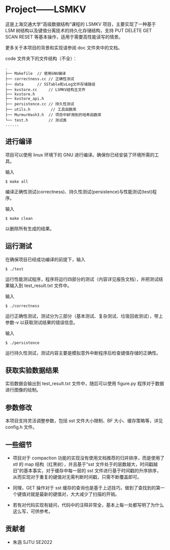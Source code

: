# Project——LSMKV

这是上海交通大学“高级数据结构”课程的 LSMKV 项目，主要实现了一种基于 LSM 树结构以及键值分离技术的持久化存储结构，支持 PUT DELETE GET SCAN RESET 等基本操作，适用于需要高性能读写的情景。

更多关于本项目的背景和实现请参阅 doc 文件夹中的文档。

code 文件夹下的文件结构（不全）：

```text
.
├── Makefile  // 使用GNU编译
├── correctness.cc // 正确性测试
├── data      // SSTable和vLog文件存储路径
├── kvstore.cc     // LSMKV结构主文件
├── kvstore.h
├── kvstore_api.h
├── persistence.cc // 持久性测试
├── utils.h         // 工具函数库
├── MurmurHash3.h  // 项目中BF用到的哈希函数库
└── test.h         // 测试类
......
```

## 进行编译

项目可以使用 linux 环境下的 GNU 进行编译。确保你已经安装了环境所需的工具。

输入

```
$ make all
```

编译正确性测试(correctness)、持久性测试(persistence)与性能测试(test)程序。

输入

```
$ make clean
```

以删除所有生成的结果。

## 运行测试

在确保项目已经成功编译的前提下，输入

```
$ ./test
```

运行性能测试程序，程序将运行四部分的测试（内容详见报告文档），并把测试结果输入到 test_result.txt 文件中。

输入

```
$ ./correctness
```

运行正确性测试，测试分为三部分（基本测试、复杂测试、垃圾回收测试），带上参数-v 以获取测试结果的错误信息。

输入

```
$ ./persistence
```

运行持久性测试，测试内容主要是模拟意外中断程序后检查键值存储的正确性。

## 获取实验数据结果

实验数据会输出到 test_result.txt 文件中，随后可以使用 figure.py 程序对于数据进行图像的绘制。

## 参数修改

本项目支持灵活调整参数，包括 sst 文件大小限制、BF 大小、缓存策略等，详见 config.h 文件。

## 一些细节

- 项目对于 compaction 功能的实现没有使用文档推荐的归并排序，而是使用了 stl 的 map 结构（红黑树），并且基于“sst 文件处于的层数越大，时间戳越旧”的基本事实，对于缓存中每一层的 sst 文件进行基于时间戳的升序排序，从而实现对于重复的键值对无需判断时间戳，只需不断覆盖即可。

- 同理，GET 操作对于 sst 缓存的查询也是基于上述技巧，做到了查找到的第一个键值对就是最新的键值对，大大减少了扫描的开销。

- 若有对代码实现有疑问，代码中的注释非常全，基本上每一处都写明了为什么这么写，可供参考。

## 贡献者

- 朱涵 SJTU SE2022
